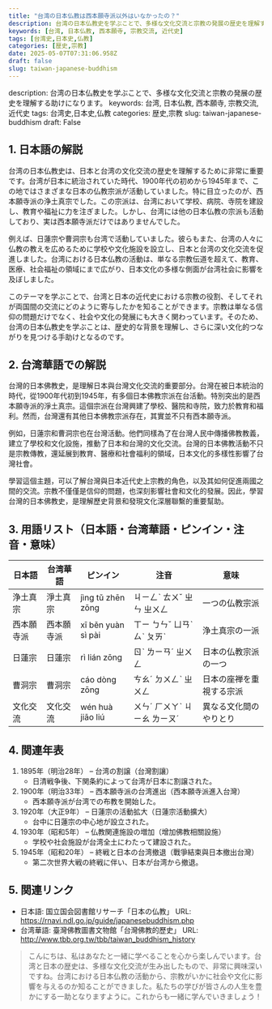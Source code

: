 ```yaml
---
title: "台湾の日本仏教は西本願寺派以外はいなかったの？"
description: 台湾の日本仏教史を学ぶことで、多様な文化交流と宗教の発展の歴史を理解する助けになります。
keywords: [台湾, 日本仏教, 西本願寺, 宗教交流, 近代史]
tags: [台湾史,日本史,仏教]
categories: [歴史,宗教]
date: 2025-05-07T07:31:06.958Z
draft: false
slug: taiwan-japanese-buddhism
---
```


description: 台湾の日本仏教史を学ぶことで、多様な文化交流と宗教の発展の歴史を理解する助けになります。
keywords: 台湾, 日本仏教, 西本願寺, 宗教交流, 近代史
tags: 台湾史,日本史,仏教
categories: 歴史,宗教
slug: taiwan-japanese-buddhism
draft: False

## 1. 日本語の解説

台湾の日本仏教史は、日本と台湾の文化交流の歴史を理解するために非常に重要です。台湾が日本に統治されていた時代、1900年代の初めから1945年まで、この地ではさまざまな日本の仏教宗派が活動していました。特に目立ったのが、西本願寺派の浄土真宗でした。この宗派は、台湾において学校、病院、寺院を建設し、教育や福祉に力を注ぎました。しかし、台湾には他の日本仏教の宗派も活動しており、実は西本願寺派だけではありませんでした。

例えば、日蓮宗や曹洞宗も台湾で活動していました。彼らもまた、台湾の人々に仏教の教えを広めるために学校や文化施設を設立し、日本と台湾の文化交流を促進しました。台湾における日本仏教の活動は、単なる宗教伝道を超えて、教育、医療、社会福祉の領域にまで広がり、日本文化の多様な側面が台湾社会に影響を及ぼしました。

このテーマを学ぶことで、台湾と日本の近代史における宗教の役割、そしてそれが両国間の交流にどのように寄与したかを知ることができます。宗教は単なる信仰の問題だけでなく、社会や文化の発展にも大きく関わっています。そのため、台湾の日本仏教史を学ぶことは、歴史的な背景を理解し、さらに深い文化的つながりを見つける手助けとなるのです。

## 2. 台湾華語での解説

台灣的日本佛教史，是理解日本與台灣文化交流的重要部分。台灣在被日本統治的時代，從1900年代初到1945年，有多個日本佛教宗派在台活動。特別突出的是西本願寺派的淨土真宗。這個宗派在台灣興建了學校、醫院和寺院，致力於教育和福利。然而，台灣還有其他日本佛教宗派存在，其實並不只有西本願寺派。

例如，日蓮宗和曹洞宗也在台灣活動。他們同樣為了在台灣人民中傳播佛教教義，建立了學校和文化設施，推動了日本和台灣的文化交流。台灣的日本佛教活動不只是宗教傳教，還延展到教育、醫療和社會福利的領域，日本文化的多樣性影響了台灣社會。

學習這個主題，可以了解台灣與日本近代史上宗教的角色，以及其如何促進兩國之間的交流。宗教不僅僅是信仰的問題，也深刻影響社會和文化的發展。因此，學習台灣的日本佛教史，是理解歷史背景和發現文化深層聯繫的重要幫助。

## 3. 用語リスト（日本語・台湾華語・ピンイン・注音・意味）

| 日本語     | 台湾華語       | ピンイン            | 注音       | 意味                       |
|------------|---------------|--------------------|------------|----------------------------|
| 浄土真宗   | 淨土真宗      | jìng tǔ zhēn zōng  | ㄐㄧㄥˋ ㄊㄨˇ ㄓㄣ ㄓㄨㄥ | 一つの仏教宗派                 |
| 西本願寺派 | 西本願寺派    | xī běn yuàn sì pài | ㄒㄧ ㄅㄣˇ ㄩㄢˋ ㄙˋ ㄆㄞˋ | 浄土真宗の一派                 |
| 日蓮宗     | 日蓮宗        | rì lián zōng       | ㄖˋ ㄌㄧㄢˊ ㄓㄨㄥ      | 日本の仏教宗派の一つ           |
| 曹洞宗     | 曹洞宗        | cáo dòng zōng      | ㄘㄠˊ ㄉㄨㄥˋ ㄓㄨㄥ     | 日本の座禅を重視する宗派       |
| 文化交流   | 文化交流      | wén huà jiāo liú   | ㄨㄣˊ ㄏㄨㄚˋ ㄐㄧㄠ ㄌㄧㄡˊ| 異なる文化間のやりとり |

## 4. 関連年表

1. 1895年（明治28年） – 台湾の割譲（台灣割讓）
   - 日清戦争後、下関条約によって台湾が日本に割譲された。
2. 1900年（明治33年） – 西本願寺派の台湾進出（西本願寺派進入台灣）
   - 西本願寺派が台湾での布教を開始した。
3. 1920年（大正9年） – 日蓮宗の活動拡大（日蓮宗活動擴大）
   - 台中に日蓮宗の中心地が設立された。
4. 1930年（昭和5年） – 仏教関連施設の増加（增加佛教相關設施）
   - 学校や社会施設が台湾全土にわたって建設された。
5. 1945年（昭和20年） – 終戦と日本の台湾撤退（戰爭結束與日本撤出台灣）
   - 第二次世界大戦の終戦に伴い、日本が台湾から撤退。

## 5. 関連リンク

- 日本語: 国立国会図書館リサーチ「日本の仏教」
  URL: https://rnavi.ndl.go.jp/guide/japanesebuddhism.php
- 台湾華語: 臺灣佛教圖書文物館「台灣佛教的歷史」
  URL: http://www.tbb.org.tw/tbb/taiwan_buddhism_history

> こんにちは、私はあなたと一緒に学べることを心から楽しんでいます。台湾と日本の歴史は、多様な文化交流が生み出したもので、非常に興味深いですね。台湾における日本仏教の活動から、宗教がいかに社会や文化に影響を与えるのか知ることができました。私たちの学びが皆さんの人生を豊かにする一助となりますように。これからも一緒に学んでいきましょう！